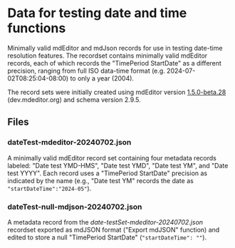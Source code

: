 # Data for testing date and time functions

Minimally valid mdEditor and mdJson records for use in testing date-time resolution features. The recordset contains minimally valid mdEditor records, each of which records the "TimePeriod StartDate" as a different precision, ranging from full ISO data-time format (e.g. 2024-07-02T08:25:04-08:00) to only a year (2004).

The record sets were initially created using mdEditor version [1.5.0-beta.28](https://github.com/adiwg/mdEditor/tree/65fe1ead) (dev.mdeditor.org) and schema version 2.9.5.

## Files

### dateTest-mdeditor-20240702.json

A minimally valid mdEditor record set containing four metadata records labeled: "Date test YMD-HMS", "Date test YMD", "Date test YM", and "Date test YYYY". Each record uses a "TimePeriod StartDate" precision as indicated by the name (e.g., "Date test YM" records the date as `"startDateTime":"2024-05"`).

### dateTest-null-mdjson-20240702.json

A metadata record from the *date-testSet-mdeditor-20240702.json* recordset exported as mdJSON format ("Export mdJSON" function) and edited to store a null "TimePeriod StartDate" (`"startDateTime": ""`).
